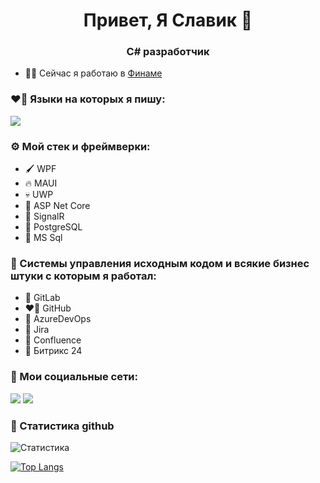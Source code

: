 <h1 align="center">Привет, Я Славик 🦊</h1>
<h3 align="center">C# разработчик </h3>

- 🧑‍💻 Сейчас я работаю в [Финаме](https://www.finam.ru)

### ❤️‍🔥 Языки на которых я пишу:

<div style="display: inline-block;">
<img src="https://img.shields.io/badge/C%23-239120?style=for-the-badge&logo=C Sharp&logoColor=fff"/>
</div>

### ⚙️ Мой стек и фреймверки:
- 🖌️ WPF 
- 🔥 MAUI
- 💀 UWP
- 💪 ASP Net Core
- 📶 SignalR
- 🐘 PostgreSQL
- 🤪 MS Sql

### 🦄 Системы управления исходным кодом и всякие бизнес штуки с которым я работал:
- 🦊 GitLab
- ❤️‍🔥 GitHub
- 🌈 AzureDevOps 
- 🤪 Jira
- 🐌 Confluence
- 💩 Битрикс 24

### 🦊 Мои социальные сети:

<a href="https://vk.com/fooxboy" target="_blank"><img src="https://img.shields.io/badge/VK-0077FF?style=for-the-badge&logo=VK&logoColor=fff"/></a>
<a href="https://t.me/fooxboy" target="_blank"><img src="https://img.shields.io/badge/Telegram-26A5E4?style=for-the-badge&logo=Telegram&logoColor=fff"/></a>

### 💭 Статистика github

![Статистика](https://github-readme-stats.vercel.app/api?username=Fooxboy&show_icons=true&theme=github_dark)

[![Top Langs](https://github-readme-stats.vercel.app/api/top-langs/?username=Fooxboy&layout=compact&theme=github_dark)](https://github.com/Fooxboy/github-readme-stats)

